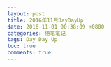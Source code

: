 ```yaml
---
layout: post
title: 2016年11月DayDayUp
date: 2016-11-01 00:38:09 +0800
categories: 随笔笔记
tags: Day Day Up
toc: true
comments: true
---
```

<!-- more -->
# 